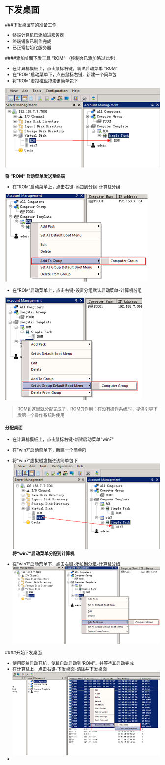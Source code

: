 # 下发桌面

###下发桌面前的准备工作
* 终端计算机已添加进服务器
* 终端镜像已制作完成
* 已正常初始化服务器



####添加桌面下发工具 “ROM” （控制台已添加略过此步）
* 在计算机模板上，点击鼠标右键，新建启动菜单 "ROM"
* 在"ROM"启动菜单下，点击鼠标右键，新建一个简单包
* 将"ROM"虚拟磁盘拖进该简单包下

![](v10.png)
  
  **将 “ROM” 启动菜单发送至终端**
* 在“ROM”启动菜单上，点击右键-添加到分组-计算机分组

![](v11.png)

* 在“ROM”启动菜单上，点击右键-设置分组默认启动菜单-计算机分组

![](v13.png)

> ROM到这里就分配完成了，ROM的作用：在没有操作系统时，提供引导下发第一个操作系统时使用


#### 分配桌面

* 在计算机模板上，点击鼠标右键-新建启动菜单"win7"
* 在"win7"启动菜单下，新建一个简单包
* 将"win7"虚拟磁盘拖进该简单包下
![](v12.png)
 **将“win7”启动菜单分配到计算机**
 
* 在"win7"启动菜单下，点击右键-添加到分组-计算机分组
![](v15.png)



####开始下发桌面
* 使用网络启动开机，使其自动启动到“ROM”。并等待其启动完成
* 在计算机上，点击右键-下发桌面-清除并下发桌面
![](v16.png)
* 





  
  
